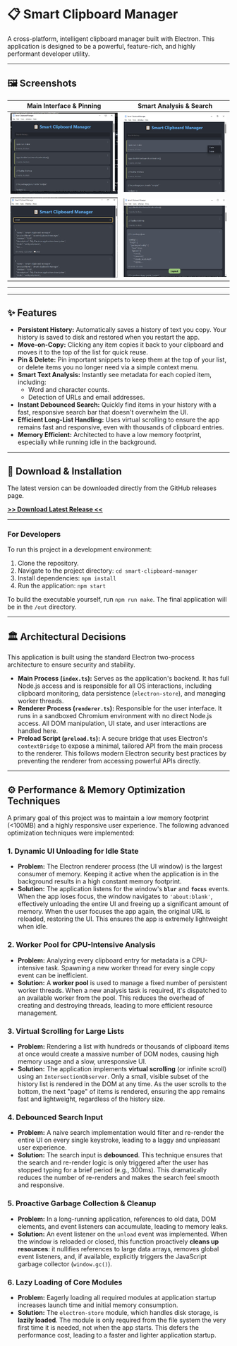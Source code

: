 # 📋 Smart Clipboard Manager

A cross-platform, intelligent clipboard manager built with Electron. This application is designed to be a powerful, feature-rich, and highly performant developer utility.


---
## 🖼️ Screenshots

| Main Interface & Pinning | Smart Analysis & Search |
| :---: | :---: |
| [![Smart Clipboard Manager Main Interface](https://github.com/KeshKunal/Smart-Clipboard-Manager/blob/main/assets/SCM1.jpg?raw=true)](https://github.com/KeshKunal/Smart-Clipboard-Manager/blob/main/assets/SCM1.jpg) | [![Smart Clipboard Manager Smart Analysis](https://github.com/KeshKunal/Smart-Clipboard-Manager/blob/main/assets/SCM3.jpg?raw=true)](https://github.com/KeshKunal/Smart-Clipboard-Manager/blob/main/assets/SCM3.jpg) |
| [![Smart Clipboard Manager Pinning and Deleting](https://github.com/KeshKunal/Smart-Clipboard-Manager/blob/main/assets/SCM2.jpg?raw=true)](https://github.com/KeshKunal/Smart-Clipboard-Manager/blob/main/assets/SCM2.jpg) | [![Smart Clipboard Manager Search Functionality](https://github.com/KeshKunal/Smart-Clipboard-Manager/blob/main/assets/scm4.jpg?raw=true)](https://github.com/KeshKunal/Smart-Clipboard-Manager/blob/main/assets/scm4.jpg) |

---
---
## ✨ Features

- **Persistent History:** Automatically saves a history of text you copy. Your history is saved to disk and restored when you restart the app.
- **Move-on-Copy:** Clicking any item copies it back to your clipboard and moves it to the top of the list for quick reuse.
- **Pin & Delete:** Pin important snippets to keep them at the top of your list, or delete items you no longer need via a simple context menu.
- **Smart Text Analysis:** Instantly see metadata for each copied item, including:
  - Word and character counts.
  - Detection of URLs and email addresses.
- **Instant Debounced Search:** Quickly find items in your history with a fast, responsive search bar that doesn't overwhelm the UI.
- **Efficient Long-List Handling:** Uses virtual scrolling to ensure the app remains fast and responsive, even with thousands of clipboard entries.
- **Memory Efficient:** Architected to have a low memory footprint, especially while running idle in the background.

---
## 🚀 Download & Installation

The latest version can be downloaded directly from the GitHub releases page.

[**>> Download Latest Release <<**](https://github.com/KeshKunal/Smart-Clipboard-Manager/releases/tag/v1.0.0)

---
### For Developers

To run this project in a development environment:

1.  Clone the repository.
2.  Navigate to the project directory: `cd smart-clipboard-manager`
3.  Install dependencies: `npm install`
4.  Run the application: `npm start`

To build the executable yourself, run `npm run make`. The final application will be in the `/out` directory.

---
## 🏛️ Architectural Decisions

This application is built using the standard Electron two-process architecture to ensure security and stability.

- **Main Process (`index.ts`):** Serves as the application's backend. It has full Node.js access and is responsible for all OS interactions, including clipboard monitoring, data persistence (`electron-store`), and managing worker threads.
- **Renderer Process (`renderer.ts`):** Responsible for the user interface. It runs in a sandboxed Chromium environment with no direct Node.js access. All DOM manipulation, UI state, and user interactions are handled here.
- **Preload Script (`preload.ts`):** A secure bridge that uses Electron's `contextBridge` to expose a minimal, tailored API from the main process to the renderer. This follows modern Electron security best practices by preventing the renderer from accessing powerful APIs directly.

---
## ⚙️ Performance & Memory Optimization Techniques

A primary goal of this project was to maintain a low memory footprint (<100MB) and a highly responsive user experience. The following advanced optimization techniques were implemented:

### 1. Dynamic UI Unloading for Idle State
- **Problem:** The Electron renderer process (the UI window) is the largest consumer of memory. Keeping it active when the application is in the background results in a high constant memory footprint.
- **Solution:** The application listens for the window's **`blur`** and **`focus`** events. When the app loses focus, the window navigates to `'about:blank'`, effectively unloading the entire UI and freeing up a significant amount of memory. When the user focuses the app again, the original URL is reloaded, restoring the UI. This ensures the app is extremely lightweight when idle.

### 2. Worker Pool for CPU-Intensive Analysis
- **Problem:** Analyzing every clipboard entry for metadata is a CPU-intensive task. Spawning a new worker thread for every single copy event can be inefficient.
- **Solution:** A **worker pool** is used to manage a fixed number of persistent worker threads. When a new analysis task is required, it's dispatched to an available worker from the pool. This reduces the overhead of creating and destroying threads, leading to more efficient resource management.

### 3. Virtual Scrolling for Large Lists
- **Problem:** Rendering a list with hundreds or thousands of clipboard items at once would create a massive number of DOM nodes, causing high memory usage and a slow, unresponsive UI.
- **Solution:** The application implements **virtual scrolling** (or infinite scroll) using an `IntersectionObserver`. Only a small, visible subset of the history list is rendered in the DOM at any time. As the user scrolls to the bottom, the next "page" of items is rendered, ensuring the app remains fast and lightweight, regardless of the history size.

### 4. Debounced Search Input
- **Problem:** A naive search implementation would filter and re-render the entire UI on every single keystroke, leading to a laggy and unpleasant user experience.
- **Solution:** The search input is **debounced**. This technique ensures that the search and re-render logic is only triggered after the user has stopped typing for a brief period (e.g., 300ms). This dramatically reduces the number of re-renders and makes the search feel smooth and responsive.

### 5. Proactive Garbage Collection & Cleanup
- **Problem:** In a long-running application, references to old data, DOM elements, and event listeners can accumulate, leading to memory leaks.
- **Solution:** An event listener on the `unload` event was implemented. When the window is reloaded or closed, this function proactively **cleans up resources**: it nullifies references to large data arrays, removes global event listeners, and, if available, explicitly triggers the JavaScript garbage collector (`window.gc()`).

### 6. Lazy Loading of Core Modules
- **Problem:** Eagerly loading all required modules at application startup increases launch time and initial memory consumption.
- **Solution:** The `electron-store` module, which handles disk storage, is **lazily loaded**. The module is only required from the file system the very first time it is needed, not when the app starts. This defers the performance cost, leading to a faster and lighter application startup.
